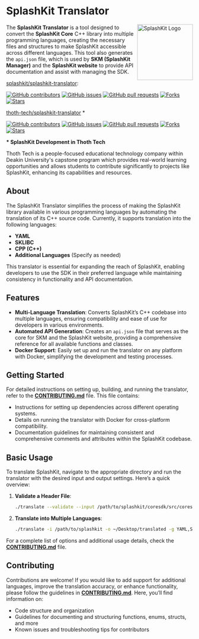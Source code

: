 # SplashKit Translator

<img width="150px" align="right" src="https://github.com/thoth-tech/.github/blob/main/images/splashkit.png" alt="SplashKit Logo"/>

The **SplashKit Translator** is a tool designed to convert the **SplashKit Core** C++ library into multiple programming languages, creating the necessary files and structures to make SplashKit accessible across different languages. This tool also generates the `api.json` file, which is used by **SKM (SplashKit Manager)** and the **SplashKit website** to provide API documentation and assist with managing the SDK.

[splashkit/splashkit-translator](https://github.com/splashkit/splashkit-translator):

[![GitHub contributors](https://img.shields.io/github/contributors/splashkit/splashkit-translator?label=Contributors&color=F5A623)](https://github.com/splashkit/splashkit-translator/graphs/contributors)
[![GitHub issues](https://img.shields.io/github/issues/splashkit/splashkit-translator?label=Issues&color=F5A623)](https://github.com/splashkit/splashkit-translator/issues)
[![GitHub pull requests](https://img.shields.io/github/issues-pr/splashkit/splashkit-translator?label=Pull%20Requests&color=F5A623)](https://github.com/splashkit/splashkit-translator/pulls)
[![Forks](https://img.shields.io/github/forks/splashkit/splashkit-translator?label=Forks&color=F5A623)](https://github.com/splashkit/splashkit-translator/network/members)
[![Stars](https://img.shields.io/github/stars/splashkit/splashkit-translator?label=Stars&color=F5A623)](https://github.com/splashkit/splashkit-translator/stargazers)

[thoth-tech/splashkit-translator](https://github.com/thoth-tech/splashkit-translator) *

[![GitHub contributors](https://img.shields.io/github/contributors/thoth-tech/splashkit-translator?label=Contributors&color=F5A623)](https://github.com/thoth-tech/splashkit-translator/graphs/contributors)
[![GitHub issues](https://img.shields.io/github/issues/thoth-tech/splashkit-translator?label=Issues&color=F5A623)](https://github.com/thoth-tech/splashkit-translator/issues)
[![GitHub pull requests](https://img.shields.io/github/issues-pr/thoth-tech/splashkit-translator?label=Pull%20Requests&color=F5A623)](https://github.com/thoth-tech/splashkit-translator/pulls)
[![Forks](https://img.shields.io/github/forks/thoth-tech/splashkit-translator?label=Forks&color=F5A623)](https://github.com/thoth-tech/splashkit-translator/network/members)
[![Stars](https://img.shields.io/github/stars/thoth-tech/splashkit-translator?label=Stars&color=F5A623)](https://github.com/thoth-tech/splashkit-translator/stargazers)

**\* SplashKit Development in Thoth Tech**

Thoth Tech is a people-focused educational technology company within Deakin University's capstone program which provides real-world learning opportunities and allows students to contribute significantly to projects like SplashKit, enhancing its capabilities and resources.

## About

The SplashKit Translator simplifies the process of making the SplashKit library available in various programming languages by automating the translation of its C++ source code. Currently, it supports translation into the following languages:

- **YAML**
- **SKLIBC**
- **CPP (C++)**
- **Additional Languages** (Specify as needed)

This translator is essential for expanding the reach of SplashKit, enabling developers to use the SDK in their preferred language while maintaining consistency in functionality and API documentation.

## Features

- **Multi-Language Translation**: Converts SplashKit’s C++ codebase into multiple languages, ensuring compatibility and ease of use for developers in various environments.
- **Automated API Generation**: Creates an `api.json` file that serves as the core for SKM and the SplashKit website, providing a comprehensive reference for all available functions and classes.
- **Docker Support**: Easily set up and run the translator on any platform with Docker, simplifying the development and testing processes.

## Getting Started

For detailed instructions on setting up, building, and running the translator, refer to the **[CONTRIBUTING.md](CONTRIBUTING.md)** file. This file contains:

- Instructions for setting up dependencies across different operating systems.
- Details on running the translator with Docker for cross-platform compatibility.
- Documentation guidelines for maintaining consistent and comprehensive comments and attributes within the SplashKit codebase.

## Basic Usage

To translate SplashKit, navigate to the appropriate directory and run the translator with the desired input and output settings. Here’s a quick overview:

1. **Validate a Header File**:

   ```bash
   ./translate --validate --input /path/to/splashkit/coresdk/src/coresdk/audio.h
   ```

2. **Translate into Multiple Languages**:

   ```bash
   ./translate -i /path/to/splashkit -o ~/Desktop/translated -g YAML,SKLIBC,CPP
   ```

For a complete list of options and additional usage details, check the **[CONTRIBUTING.md](CONTRIBUTING.md)** file.

## Contributing

Contributions are welcome! If you would like to add support for additional languages, improve the translation accuracy, or enhance functionality, please follow the guidelines in **[CONTRIBUTING.md](CONTRIBUTING.md)**. Here, you’ll find information on:

- Code structure and organization
- Guidelines for documenting and structuring functions, enums, structs, and more
- Known issues and troubleshooting tips for contributors
